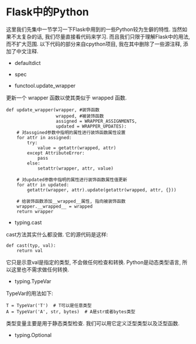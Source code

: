 # Flask中的Python

这里我们先集中一节学习一下Flask中用到的一些Python较为生僻的特性.
当然如果不太复杂的话, 我们尽量直接看代码来学习.
而且我们只限于理解Flask中的用法, 而不扩大范围.
以下代码的部分来自cpython项目, 我在其中删除了一些源注释, 添加了中文注释.

* defaultdict

* spec

* functool.update_wrapper

更新一个 wrapper 函数以使其类似于 wrapped 函数.

```
def update_wrapper(wrapper, #装饰函数
                   wrapped, #被装饰函数
                   assigned = WRAPPER_ASSIGNMENTS,
                   updated = WRAPPER_UPDATES):
    # 对assgined参数中指明的属性进行装饰函数属性设置
    for attr in assigned:
        try:
            value = getattr(wrapped, attr)
        except AttributeError:
            pass
        else:
            setattr(wrapper, attr, value)

    # 对updated参数中指明的属性进行装饰函数属性值更新
    for attr in updated:
        getattr(wrapper, attr).update(getattr(wrapped, attr, {}))

    # 给装饰函数添加__wrapped__属性, 指向被装饰函数
    wrapper.__wrapped__ = wrapped
    return wrapper
```

* typing.cast

cast方法其实什么都没做. 它的源代码是这样:

```
def cast(typ, val):
    return val
```

它只是示意val是指定的类型, 不会做任何检查和转换.
Python是动态类型语言, 所以这里也不需求做任何转换.


* typing.TypeVar

TypeVar的用法如下:
```
T = TypeVar('T')  # T可以是任意类型
A = TypeVar('A', str, bytes)  # A是str或者bytes类型
```

类型变量主要是用于静态类型检查.
我们可以用它定义泛型类型以及泛型函数.

* typing.Optional
